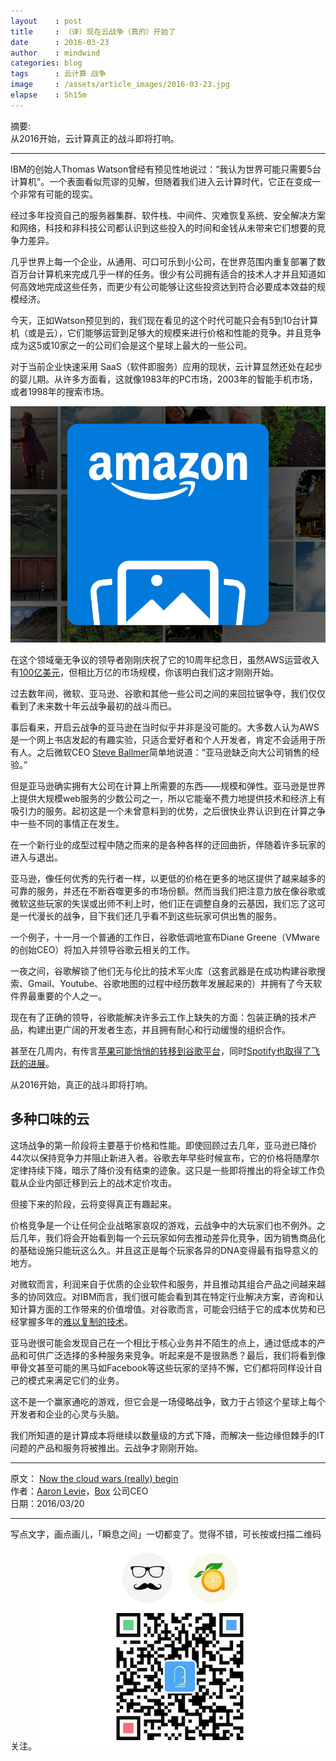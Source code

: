 ```yaml
---
layout    : post
title     : （译）现在云战争（真的）开始了
date      : 2016-03-23
author    : mindwind
categories: blog
tags      : 云计算 战争
image     : /assets/article_images/2016-03-23.jpg
elapse    : 5h15m
---
```



摘要:  
从2016开始，云计算真正的战斗即将打响。

---

IBM的创始人Thomas Watson曾经有预见性地说过：“我认为世界可能只需要5台计算机”。一个表面看似荒谬的见解，但随着我们进入云计算时代，它正在变成一个非常有可能的现实。

经过多年投资自己的服务器集群、软件栈、中间件、灾难恢复系统、安全解决方案和网络，科技和非科技公司都认识到这些投入的时间和金钱从未带来它们想要的竞争力差异。

几乎世界上每一个企业，从通用、可口可乐到小公司，在世界范围内重复部署了数百万台计算机来完成几乎一样的任务。很少有公司拥有适合的技术人才并且知道如何高效地完成这些任务，而更少有公司能够让这些投资达到符合必要成本效益的规模经济。

今天，正如Watson预见到的，我们现在看见的这个时代可能只会有5到10台计算机（或是云），它们能够运营到足够大的规模来进行价格和性能的竞争。并且竞争成为这5或10家之一的公司们会是这个星球上最大的一些公司。

对于当前企业快速采用 SaaS（软件即服务）应用的现状，云计算显然还处在起步的婴儿期。从许多方面看，这就像1983年的PC市场，2003年的智能手机市场，或者1998年的搜索市场。

![](/assets/article_images/2016-03-23-1.jpg)

在这个领域毫无争议的领导者刚刚庆祝了它的10周年纪念日，虽然AWS运营收入有[100亿美元](http://techcrunch.com/2016/03/20/now-the-cloud-wars-really-begin/?ncid=rss)，但相比万亿的市场规模，你该明白我们这才刚刚开始。

过去数年间，微软、亚马逊、谷歌和其他一些公司之间的来回拉锯争夺，我们仅仅看到了未来数十年云战争最初的战斗而已。

事后看来，开启云战争的亚马逊在当时似乎并非是没可能的。大多数人认为AWS是一个网上书店发起的有趣实验，只适合爱好者和个人开发者，肯定不会适用于所有人。之后微软CEO [Steve Ballmer](http://bits.blogs.nytimes.com/2009/03/20/steve-ballmer-maps-microsofts-cloud-y-future/?_r=0)简单地说道：“亚马逊缺乏向大公司销售的经验。”

但是亚马逊确实拥有大公司在计算上所需要的东西——规模和弹性。亚马逊是世界上提供大规模web服务的少数公司之一，所以它能毫不费力地提供技术和经济上有吸引力的服务。起初这是一个未曾意料到的优势，之后很快业界认识到在计算之争中一些不同的事情正在发生。

在一个新行业的成型过程中随之而来的是各种各样的迂回曲折，伴随着许多玩家的进入与退出。

亚马逊，像任何优秀的先行者一样，以更低的价格在更多的地区提供了越来越多的可靠的服务，并还在不断吞噬更多的市场份额。然而当我们把注意力放在像谷歌或微软这些玩家的失误或出师不利上时，他们正在调整自身的云基因，我们忘了这可是一代漫长的战争，目下我们还几乎看不到这些玩家可供出售的服务。

一个例子，十一月一个普通的工作日，谷歌低调地宣布Diane Greene（VMware的创始CEO）将加入并领导谷歌云相关的工作。

一夜之间，谷歌解锁了他们无与伦比的技术军火库（这套武器是在成功构建谷歌搜索、Gmail、Youtube、谷歌地图的过程中经历数年发展起来的）并拥有了今天软件界最重要的个人之一。

现在有了正确的领导，谷歌能解决许多云工作上缺失的方面：包装正确的技术产品，构建出更广阔的开发者生态，并且拥有耐心和行动缓慢的组织合作。

甚至在几周内，有传言[苹果可能悄悄的转移到谷歌平台](http://techcrunch.com/2016/03/16/apple-looks-to-googles-cloud-platform-as-it-diversifies-its-infrastructure/)，同时[Spotify也取得了飞跃的进展](https://news.spotify.com/us/2016/02/23/announcing-spotify-infrastructures-googley-future/)。

从2016开始，真正的战斗即将打响。


## 多种口味的云
这场战争的第一阶段将主要基于价格和性能。即使回顾过去几年，亚马逊已降价44次以保持竞争力并阻止新进入者。谷歌去年早些时候宣布，它的价格将随摩尔定律持续下降，暗示了降价没有结束的迹象。这只是一些即将推出的将全球工作负载从企业内部迁移到云上的战术定价攻击。

但接下来的阶段，云将变得真正有趣起来。

价格竞争是一个让任何企业战略家哀叹的游戏，云战争中的大玩家们也不例外。之后几年，我们将会开始看到每一个云玩家如何去推动差异化竞争，因为销售商品化的基础设施只能玩这么久。并且这正是每个玩家各异的DNA变得最有指导意义的地方。

对微软而言，利润来自于优质的企业软件和服务，并且推动其组合产品之间越来越多的协同效应。对IBM而言，我们很可能会看到其在特定行业解决方案，咨询和认知计算方面的工作带来的价值增值。对谷歌而言，可能会归结于它的成本优势和已经掌握多年的[难以复制的技术](http://venturebeat.com/2015/12/09/google-cloud-cdn/)。

亚马逊很可能会发现自己在一个相比于核心业务并不陌生的点上，通过低成本的产品和可供广泛选择的多种服务来竞争。听起来是不是很熟悉？最后，我们将看到像甲骨文甚至可能的黑马如Facebook等这些玩家的坚持不懈，它们都将同样设计自己的模式来满足它们的业务。

这不是一个赢家通吃的游戏，但它会是一场侵略战争，致力于占领这个星球上每个开发者和企业的心灵与头脑。

我们所知道的是计算成本将继续以数量级的方式下降，而解决一些边缘但棘手的IT问题的产品和服务将被推出。云战争才刚刚开始。


---

原文： [Now the cloud wars (really) begin](http://techcrunch.com/2016/03/20/now-the-cloud-wars-really-begin/?ncid=rss)  
作者：[Aaron Levie](http://techcrunch.com/contributor/aaron-levie/)，[Box](https://www.box.com) 公司CEO  
日期：2016/03/20  

---

写点文字，画点画儿，「瞬息之间」一切都变了。觉得不错，可长按或扫描二维码关注。
![](/assets/images/qrcode_wechat_avatar.jpg)
